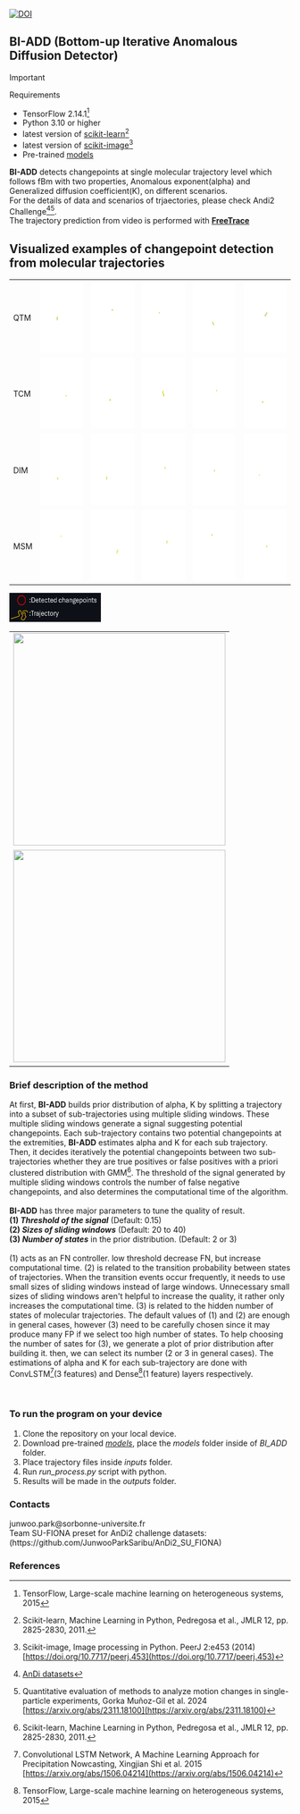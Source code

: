 [![DOI](https://zenodo.org/badge/DOI/10.5281/zenodo.13334951.svg)](https://doi.org/10.5281/zenodo.13334951)

## BI-ADD (Bottom-up Iterative Anomalous Diffusion Detector)

> [!IMPORTANT]  
> Requirements </br>
> - TensorFlow 2.14.1[^6]
> - Python 3.10 or higher
> - latest version of [scikit-learn](https://scikit-learn.org/stable/)[^3]
> - latest version of [scikit-image](https://scikit-image.org/docs/stable/user_guide/install.html)[^4]
> - Pre-trained [models](https://drive.google.com/file/d/1WF0eW8Co23-mKQiHNH-KHHK_lJiIW-WC/view?usp=sharing)


<b>BI-ADD</b> detects changepoints at single molecular trajectory level which follows fBm with two properties, Anomalous exponent(alpha) and Generalized diffusion coefficient(K), on different scenarios.</br>
For the details of data and scenarios of trjaectories, please check Andi2 Challenge[^1][^2].</br>
The trajectory prediction from video is performed with <b>[FreeTrace](https://github.com/JunwooParkSaribu/FreeTrace)</b></br>

<h2>Visualized examples of changepoint detection from molecular trajectories</h2>
<table border="0"> 
        <tr> 
            <td>QTM</td> 
            <td><img src="https://github.com/JunwooParkSaribu/AnDi2_SU_FIONA/blob/main/tmps/imgs/qtm_0.gif" width="128" height="128"></td> 
            <td><img src="https://github.com/JunwooParkSaribu/AnDi2_SU_FIONA/blob/main/tmps/imgs/qtm_1.gif" width="128" height="128"></td>
            <td><img src="https://github.com/JunwooParkSaribu/AnDi2_SU_FIONA/blob/main/tmps/imgs/qtm_2.gif" width="128" height="128"></td> 
            <td><img src="https://github.com/JunwooParkSaribu/AnDi2_SU_FIONA/blob/main/tmps/imgs/qtm_3.gif" width="128" height="128"></td>
            <td><img src="https://github.com/JunwooParkSaribu/AnDi2_SU_FIONA/blob/main/tmps/imgs/qtm_4.gif" width="128" height="128"></td> 
        </tr> 
        <tr> 
            <td>TCM</td> 
            <td><img src="https://github.com/JunwooParkSaribu/AnDi2_SU_FIONA/blob/main/tmps/imgs/tcm_0.gif" width="128" height="128"></td> 
            <td><img src="https://github.com/JunwooParkSaribu/AnDi2_SU_FIONA/blob/main/tmps/imgs/tcm_1.gif" width="128" height="128"></td>
            <td><img src="https://github.com/JunwooParkSaribu/AnDi2_SU_FIONA/blob/main/tmps/imgs/tcm_2.gif" width="128" height="128"></td> 
            <td><img src="https://github.com/JunwooParkSaribu/AnDi2_SU_FIONA/blob/main/tmps/imgs/tcm_3.gif" width="128" height="128"></td>
            <td><img src="https://github.com/JunwooParkSaribu/AnDi2_SU_FIONA/blob/main/tmps/imgs/tcm_4.gif" width="128" height="128"></td> 
        </tr>
        <tr> 
            <td>DIM</td> 
            <td><img src="https://github.com/JunwooParkSaribu/AnDi2_SU_FIONA/blob/main/tmps/imgs/dim_0.gif" width="128" height="128"></td> 
            <td><img src="https://github.com/JunwooParkSaribu/AnDi2_SU_FIONA/blob/main/tmps/imgs/dim_1.gif" width="128" height="128"></td>
            <td><img src="https://github.com/JunwooParkSaribu/AnDi2_SU_FIONA/blob/main/tmps/imgs/dim_2.gif" width="128" height="128"></td> 
            <td><img src="https://github.com/JunwooParkSaribu/AnDi2_SU_FIONA/blob/main/tmps/imgs/dim_3.gif" width="128" height="128"></td>
            <td><img src="https://github.com/JunwooParkSaribu/AnDi2_SU_FIONA/blob/main/tmps/imgs/dim_4.gif" width="128" height="128"></td> 
        </tr>
        <tr> 
            <td>MSM</td> 
            <td><img src="https://github.com/JunwooParkSaribu/AnDi2_SU_FIONA/blob/main/tmps/imgs/msm_0.gif" width="128" height="128"></td> 
            <td><img src="https://github.com/JunwooParkSaribu/AnDi2_SU_FIONA/blob/main/tmps/imgs/msm_1.gif" width="128" height="128"></td>
            <td><img src="https://github.com/JunwooParkSaribu/AnDi2_SU_FIONA/blob/main/tmps/imgs/msm_2.gif" width="128" height="128"></td> 
            <td><img src="https://github.com/JunwooParkSaribu/AnDi2_SU_FIONA/blob/main/tmps/imgs/msm_3.gif" width="128" height="128"></td>
            <td><img src="https://github.com/JunwooParkSaribu/AnDi2_SU_FIONA/blob/main/tmps/imgs/msm_4.gif" width="128" height="128"></td> 
        </tr>  
</table>
<img src="https://github.com/JunwooParkSaribu/AnDi2_SU_FIONA/blob/main/tmps/imgs/foot.png" width="164" height="52"></br>


<table border="0"> 
        <tr> 
            <td><img src="https://github.com/JunwooParkSaribu/BI_ADD/blob/main/tmps/imgs/alpha_test0.gif" width="380" height="380"></td> 
        </tr>
        <tr> 
            <td><img src="https://github.com/JunwooParkSaribu/BI_ADD/blob/main/tmps/imgs/sample5.gif" width="380" height="380"></td>
        </tr>  
</table>


<h3> Brief description of the method </h3>

At first, <b>BI-ADD</b> builds prior distribution of alpha, K by splitting a trajectory into a subset of sub-trajectories using multiple sliding windows. These multiple sliding windows generate a signal suggesting potential changepoints. Each sub-trajectory contains two potential changepoints at the extremities, <b>BI-ADD</b> estimates alpha and K for each sub trajectory. Then, it decides iteratively the potential changepoints between two sub-trajectories whether they are true positives or false positives with a priori clustered distribution with GMM[^3]. The threshold of the signal generated by multiple sliding windows controls the number of false negative changepoints, and also determines the computational time of the algorithm. </br></br>
<b>BI-ADD</b> has three major parameters to tune the quality of result. </br>
<b>(1) *Threshold of the signal*</b> (Default: 0.15) </br>
<b>(2) *Sizes of sliding windows*</b> (Default: 20 to 40) </br>
<b>(3) *Number of states*</b> in the prior distribution. (Default: 2 or 3) </br></br>
(1) acts as an FN controller. low threshold decrease FN, but increase computational time. (2) is related to the transition probability between states of trajectories. When the transition events occur frequently, it needs to use small sizes of sliding windows instead of large windows. Unnecessary small sizes of sliding windows aren't helpful to increase the quality, it rather only increases the computational time. (3) is related to the hidden number of states of molecular trajectories. The default values of (1) and (2) are enough in general cases, however (3) need to be carefully chosen since it may produce many FP if we select too high number of states. To help choosing the number of sates for (3), we generate a plot of prior distribution after building it. then, we can select its number (2 or 3 in general cases). The estimations of alpha and K for each sub-trajectory are done with ConvLSTM[^5](3 features) and Dense[^6](1 feature) layers respectively.

</br>

<h3> To run the program on your device </h3>

1. Clone the repository on your local device.</br>
2. Download pre-trained [*models*](https://drive.google.com/file/d/1WF0eW8Co23-mKQiHNH-KHHK_lJiIW-WC/view?usp=sharing), place the *models* folder inside of *BI_ADD* folder.</br>
3. Place trajectory files inside *inputs* folder.</br>
4. Run *run_process.py* script with python.</br>
5. Results will be made in the *outputs* folder.

<h3> Contacts </h3>
junwoo.park@sorbonne-universite.fr</br>
Team SU-FIONA preset for AnDi2 challenge datasets: (https://github.com/JunwooParkSaribu/AnDi2_SU_FIONA)</br>

<h3> References </h3>

[^1]: [AnDi datasets](https://doi.org/10.5281/zenodo.10259556)
[^2]: Quantitative evaluation of methods to analyze motion changes in single-particle experiments, Gorka Muñoz-Gil et al. 2024 [https://arxiv.org/abs/2311.18100](https://arxiv.org/abs/2311.18100)
[^3]: Scikit-learn, Machine Learning in Python, Pedregosa et al., JMLR 12, pp. 2825-2830, 2011.
[^4]: Scikit-image, Image processing in Python. PeerJ 2:e453 (2014) [https://doi.org/10.7717/peerj.453](https://doi.org/10.7717/peerj.453)
[^5]: Convolutional LSTM Network, A Machine Learning Approach for Precipitation Nowcasting, Xingjian Shi et al. 2015 [https://arxiv.org/abs/1506.04214](https://arxiv.org/abs/1506.04214)
[^6]: TensorFlow, Large-scale machine learning on heterogeneous systems, 2015
